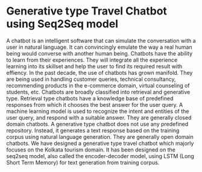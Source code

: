 # Generative type Travel Chatbot using Seq2Seq model

A chatbot is an intelligent software that can simulate the conversation with a user in natural language. It can convincingly emulate the way a real human being would converse with another human being. Chatbots have the ability to learn from their experiences. They will integrate all the experience learning into its skillset and help the user to find its required result with effiency. In the past decade, the use of chatbots has grown manifold. They are being used in handling customer queries, technical consultancy, recommending products in the e-commerce domain, virtual counseling of students, etc. 
Chatbots are broadly classified into retrieval and generative type. Retrieval type chatbots have a knowledge base of predefined responses from which it chooses the best answer for the user query. A machine learning model is used to recognize the intent and entities of the user query, and respond with a suitable answer. They are generally closed domain chatbots. A generative type chatbot does not use any predefined repository. Instead, it generates a text response based on the training corpus using natural language generation. They are generally open domain chatbots. 
We have designed a generative type travel chatbot which majorly focuses on the Kolkata tourism domain. It has been designed on the seq2seq model, also called the encoder-decoder model, using LSTM (Long Short Term Memory) for text generation from training corpus.
